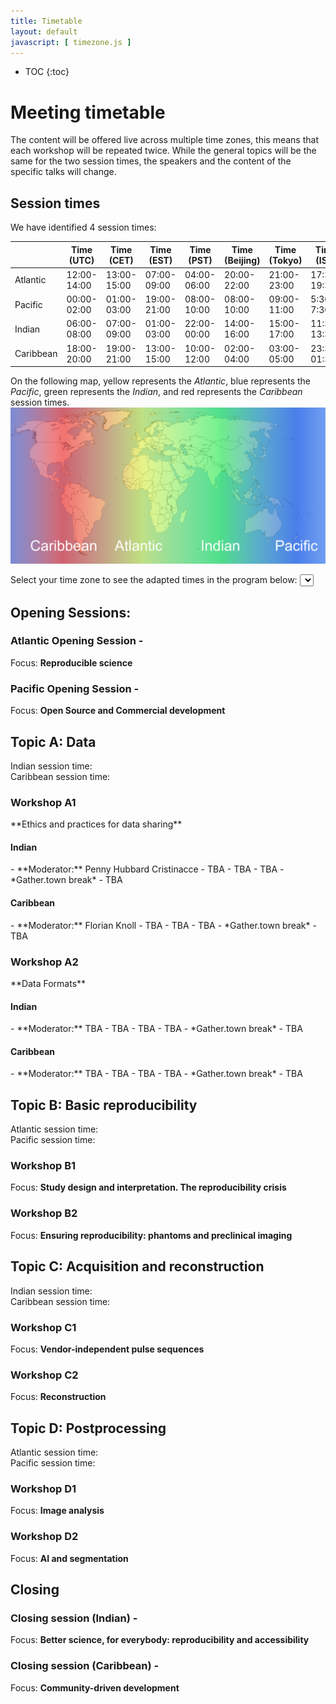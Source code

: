 ```yaml
---
title: Timetable
layout: default
javascript: [ timezone.js ]
---
```


* TOC
{:toc}

# Meeting timetable

The content will be offered live across multiple time zones, this means that each workshop will be repeated twice. While the general topics will be the same for the two session times, the speakers and the content of the specific talks will change.


## Session times
We have identified 4 session times:

|           | Time (UTC)  | Time (CET)  | Time (EST)  | Time (PST)  | Time (Beijing) | Time (Tokyo) | Time (IST) |
| --------- | ----------- | ----------- | ----------- | ----------- | -------------- | ----------- | ----------- |
| Atlantic  | 12:00-14:00 | 13:00-15:00 | 07:00-09:00 | 04:00-06:00 | 20:00-22:00    | 21:00-23:00 | 17:30-19:30 |
| Pacific   | 00:00-02:00 | 01:00-03:00 | 19:00-21:00 | 08:00-10:00 | 08:00-10:00    | 09:00-11:00 | 5:30-7:30 |
| Indian    | 06:00-08:00 | 07:00-09:00 | 01:00-03:00 | 22:00-00:00 | 14:00-16:00    | 15:00-17:00 | 11:30-13:30 |
| Caribbean | 18:00-20:00 | 19:00-21:00 | 13:00-15:00 | 10:00-12:00 | 02:00-04:00    | 03:00-05:00 | 23:30-01:30 |

On the following map, yellow represents the *Atlantic*, blue represents the *Pacific*,  green represents the *Indian*, and red represents the *Caribbean* session times.
<img src="/images/worldmap_timezones.png" alt="World map with session times" style="max-width: 100%;"/>

Select your time zone to see the adapted times in the program below: <select id="timezone_select" onchange="adaptTime()"></select>

## Opening Sessions: 
### Atlantic Opening Session - <span class="timezone_adapt" data-date="13" data-start-time="12" data-end-time="14"></span>
Focus: **Reproducible science**


### Pacific Opening Session - <span class="timezone_adapt" data-date="14" data-start-time="00" data-end-time="02"></span>
Focus: **Open Source and Commercial development**

## Topic A: Data

Indian session time: <span class="timezone_adapt" data-date="14" data-start-time="06" data-end-time="08"></span><br/>
Caribbean session time: <span class="timezone_adapt" data-date="14" data-start-time="18" data-end-time="20"></span>

<div class="session-container">
<div markdown="1">
<h3>Workshop A1</h3>
**Ethics and practices for data sharing**
<h4>Indian</h4>
- **Moderator:** Penny Hubbard Cristinacce
- TBA
- TBA
- TBA
- *Gather.town break*
- TBA
<h4>Caribbean</h4>
- **Moderator:** Florian Knoll
- TBA
- TBA
- TBA
- *Gather.town break*
- TBA
</div>
<div markdown="1">
<h3>Workshop A2</h3>
**Data Formats**
<h4>Indian</h4>
- **Moderator:** TBA
- TBA
- TBA
- TBA
- *Gather.town break*
- TBA
<h4>Caribbean</h4>
- **Moderator:** TBA
- TBA
- TBA
- TBA
- *Gather.town break*
- TBA
</div>
</div>

## Topic B: Basic reproducibility

Atlantic session time: <span class="timezone_adapt" data-date="14" data-start-time="12" data-end-time="14"></span><br/>
Pacific session time: <span class="timezone_adapt" data-date="15" data-start-time="00" data-end-time="02"></span>

### Workshop B1
Focus: **Study design and interpretation. The reproducibility crisis**
### Workshop B2
Focus: **Ensuring reproducibility: phantoms and preclinical imaging**

## Topic C: Acquisition and reconstruction

Indian session time: <span class="timezone_adapt" data-date="15" data-start-time="06" data-end-time="08"></span><br/>
Caribbean session time: <span class="timezone_adapt" data-date="15" data-start-time="18" data-end-time="20"></span>

### Workshop C1
Focus: **Vendor-independent pulse sequences**
### Workshop C2
Focus: **Reconstruction**

## Topic D: Postprocessing

Atlantic session time: <span class="timezone_adapt" data-date="15" data-start-time="12" data-end-time="14"></span><br/>
Pacific session time: <span class="timezone_adapt" data-date="16" data-start-time="00" data-end-time="02"></span>

### Workshop D1
Focus: **Image analysis**
### Workshop D2
Focus: **AI and segmentation**

## Closing
### Closing session (Indian) - <span class="timezone_adapt" data-date="16" data-start-time="06" data-end-time="08"></span>
Focus: **Better science, for everybody: reproducibility and accessibility**
### Closing session (Caribbean) - <span class="timezone_adapt" data-date="16" data-start-time="18" data-end-time="20"></span>
Focus: **Community-driven development**
